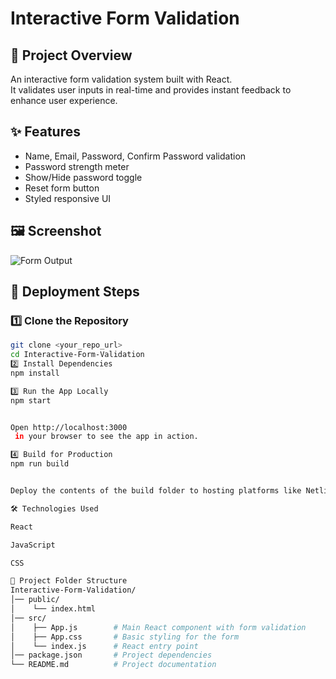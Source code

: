 # Interactive Form Validation

## 📌 Project Overview
An interactive form validation system built with React.  
It validates user inputs in real-time and provides instant feedback to enhance user experience.

## ✨ Features
- Name, Email, Password, Confirm Password validation
- Password strength meter
- Show/Hide password toggle
- Reset form button
- Styled responsive UI

## 🖼️ Screenshot
![Form Output](output_screenshot.png)

## 🚀 Deployment Steps

### 1️⃣ Clone the Repository
```bash
git clone <your_repo_url>
cd Interactive-Form-Validation
2️⃣ Install Dependencies
npm install

3️⃣ Run the App Locally
npm start


Open http://localhost:3000
 in your browser to see the app in action.

4️⃣ Build for Production
npm run build


Deploy the contents of the build folder to hosting platforms like Netlify or Vercel.

🛠️ Technologies Used

React

JavaScript

CSS

📂 Project Folder Structure
Interactive-Form-Validation/
│── public/
│    └── index.html
│── src/
│    ├── App.js        # Main React component with form validation
│    ├── App.css       # Basic styling for the form
│    └── index.js      # React entry point
│── package.json       # Project dependencies
└── README.md          # Project documentation
